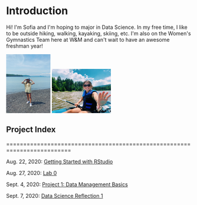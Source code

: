 # Introduction
Hi! I'm Sofia and I'm hoping to major in Data Science. In my free time, I like to be outside hiking, walking, kayaking, skiing, etc. I'm also on the Women's Gymnastics Team here at W&M and can't wait to have an awesome freshman year!

<img src="photo1.jpg" width="120" height="160" /> <img src="photo2.jpg" width="160" height="120" />

## Project Index
=========================================================================

Aug. 22, 2020: [Getting Started with RStudio](08_22_20.md) 

Aug. 27, 2020: [Lab 0](08_27_20.md)

Sept. 4, 2020: [Project 1: Data Management Basics](09_04_20.md)

Sept. 7, 2020: [Data Science Reflection 1](reflection1.md)
